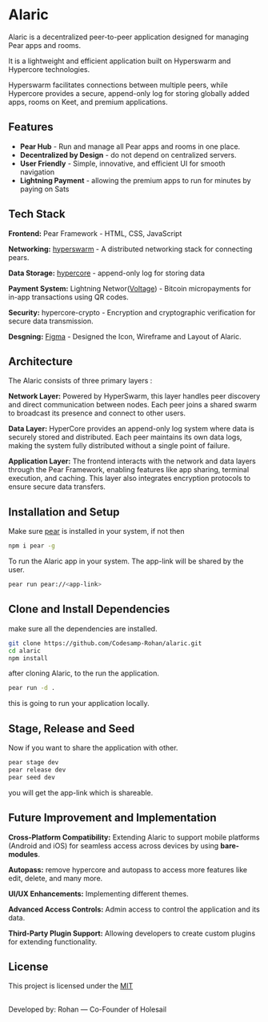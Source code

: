 
# Alaric

Alaric is a decentralized peer-to-peer application designed for managing Pear apps and rooms.

It is a lightweight and efficient application built on Hyperswarm and Hypercore technologies.

Hyperswarm facilitates connections between multiple peers, while Hypercore provides a secure, append-only log for storing globally added apps, rooms on Keet, and premium applications.

<!-- ## Screenshots

![App Screenshot](https://via.placeholder.com/468x300?text=App+Screenshot+Here) -->

## Features

- **Pear Hub** - Run and manage all Pear apps and rooms in one place.
- **Decentralized by Design** - do not depend on centralized servers.
- **User Friendly** - Simple, innovative, and efficient UI for smooth navigation
- **Lightning Payment** - allowing the premium apps to run for minutes by paying on Sats


## Tech Stack

**Frontend:** Pear Framework - HTML, CSS, JavaScript

**Networking:** [hyperswarm](https://docs.pears.com/building-blocks/hyperswarm) - A distributed networking stack for connecting pears.

**Data Storage:** [hypercore](https://docs.pears.com/building-blocks/hypercore) - append-only log for storing data

**Payment System:** Lightning Networ([Voltage](https://voltage.cloud)) - Bitcoin micropayments for in-app transactions using QR codes.

**Security:** hypercore-crypto - Encryption and cryptographic verification for secure data transmission.

**Desgning:** [Figma](https://www.figma.com/design/2DX8bjRL8jlHbOTyzKkaaJ/Alaric?node-id=29-2&t=AKwMjqiOuJJKrF84-1) - Designed the Icon, Wireframe and Layout of Alaric.



## Architecture

The Alaric consists of three primary layers : 

**Network Layer:** Powered by HyperSwarm, this layer handles peer discovery and direct communication between nodes. Each peer joins a shared swarm to broadcast its presence and connect to other users.

**Data Layer:** HyperCore provides an append-only log system where data is securely stored and distributed. Each peer maintains its own data logs, making the system fully distributed without a single point of failure.

**Application Layer:** The frontend interacts with the network and data layers through the Pear Framework, enabling features like app sharing, terminal execution, and caching. This layer also integrates encryption protocols to ensure secure data transfers.


## Installation and Setup

Make sure [pear](https://docs.pears.com) is installed in your system, if not then

```bash
npm i pear -g
```

To run the Alaric app in your system.
The app-link will be shared by the user.

```bash
pear run pear://<app-link>
```

## Clone and Install Dependencies

make sure all the dependencies are installed.
```bash
git clone https://github.com/Codesamp-Rohan/alaric.git
cd alaric
npm install
```
after cloning Alaric, to the run the application.
```bash
pear run -d .
```
this is going to run your application locally.

## Stage, Release and Seed
Now if you want to share the application with other.
```bash
pear stage dev
pear release dev
pear seed dev
```
you will get the app-link which is shareable.

## Future Improvement and Implementation

**Cross-Platform Compatibility:** Extending Alaric to support mobile platforms (Android and iOS) for seamless access across devices by using **bare-modules**.

**Autopass:** remove hypercore and autopass to access more features like edit, delete, and many more.

**UI/UX Enhancements:** Implementing different themes.

**Advanced Access Controls:** Admin access to control the application and its data.

**Third-Party Plugin Support:** Allowing developers to create custom plugins for extending functionality.
## License

This project is licensed under the [MIT](https://choosealicense.com/licenses/mit/)

## 

Developed by: Rohan — Co-Founder of Holesail